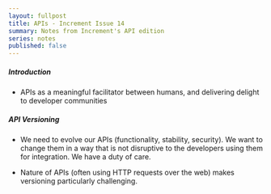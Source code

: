 ```yaml
---
layout: fullpost
title: APIs - Increment Issue 14
summary: Notes from Increment's API edition
series: notes
published: false
---
```





##### Introduction

- APIs as a meaningful facilitator between humans, and delivering delight to developer communities


##### API Versioning

- We need to evolve our APIs (functionality, stability, security). We want to change them in a way that is not disruptive to the developers using them for integration. We have a duty of care.

- Nature of APIs (often using HTTP requests over the web) makes versioning particularly challenging.

